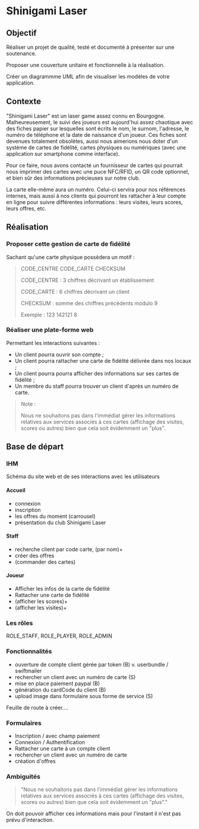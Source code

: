 # Shinigami Laser

## Objectif

Réaliser un projet de qualité, testé et documenté à présenter sur une soutenance.

Proposer une couverture unitaire et fonctionnelle à la réalisation.

Créer un diagrammme UML afin de visualiser les modèles de votre application.

## Contexte

"Shinigami Laser" est un laser game assez connu en Bourgogne. Malheureusement, le suivi des joueurs est aujourd'hui assez chaotique avec des fiches papier sur lesquelles sont écrits le nom, le surnom, l'adresse, le numéro de téléphone et la date de naissance d'un joueur. Ces fiches sont devenues totalement obsolètes, aussi nous aimerions nous doter d'un système de cartes de fidélité, cartes physiques ou numériques (avec une application sur smartphone comme interface).

Pour ce faire, nous avons contacté un fournisseur de cartes qui pourrait nous imprimer des cartes avec une puce NFC/RFID, un QR code optionnel, et bien sûr des informations précieuses sur notre club.

La carte elle-même aura un numéro. Celui-ci servira pour nos références internes, mais aussi à nos clients qui pourront les rattacher à leur compte en ligne pour suivre différentes informations : leurs visites, leurs scores, leurs offres, etc.

## Réalisation

### Proposer cette gestion de carte de fidélité

Sachant qu'une carte physique possèdera un motif :

> CODE_CENTRE CODE_CARTE CHECKSUM
>
> CODE_CENTRE : 3 chiffres décrivant un établissement
>
> CODE_CARTE : 6 chiffres décrivant un client
>
> CHECKSUM : somme des chiffres précédents modulo 9
>
> Exemple : 123 142121 8

### Réaliser une plate-forme web

Permettant les interactions suivantes :

- Un client pourra ouvrir son compte ;
- Un client pourra rattacher une carte de fidélité délivrée dans nos locaux ;
- Un client pourra pourra afficher des informations sur ses cartes de fidélité ;
- Un membre du staff pourra trouver un client d'après un numéro de carte.

> Note :
>
> Nous ne souhaitons pas dans l'immédiat gérer les informations relatives aux services associés à ces cartes (affichage des visites, scores ou autres) bien que cela soit évidemment un "plus".

## Base de départ

### IHM

Schéma du site web et de ses interactions avec les utilisateurs

#### Accueil

- connexion
- inscription
- les offres du moment (carrousel)
- présentation du club Shinigami Laser


#### Staff

- recherche client par code carte, (par nom)+
- créer des offres
- (commander des cartes)

#### Joueur

- Afficher les infos de la carte de fidélité
- Rattacher une carte de fidélité
- (afficher les scores)+
- (afficher les visites)+

### Les rôles

ROLE_STAFF, ROLE_PLAYER, ROLE_ADMIN

### Fonctionnalités

 - ouverture de compte client gérée par token (B) v. userbundle / swiftmailer
 - rechercher un client avec un numéro de carte (S)
 - mise en place paiement paypal (B)
 - génération du cardCode du client (B)
 - upload image dans formulaire sous forme de service (S)

 Feuille de route à créer....

### Formulaires

- Inscription / avec champ paiement
- Connexion / Authentification
- Rattacher une carte à un compte client
- rechercher un client avec un numéro de carte
- création d'offres


### Ambiguités

> "Nous ne souhaitons pas dans l'immédiat gérer les informations relatives aux services associés à ces cartes (affichage des visites, scores ou autres) bien que cela soit évidemment un "plus"."

On doit pouvoir afficher ces informations mais pour l'instant il n'est pas prévu d'interaction.
